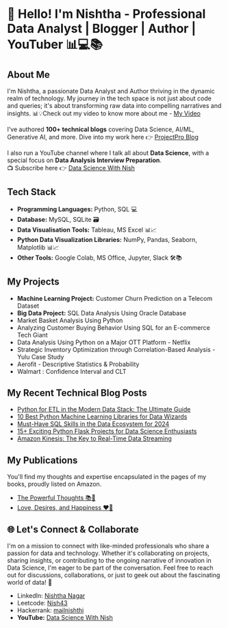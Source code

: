 # 👋 Hello! I'm Nishtha - Professional Data Analyst | Blogger | Author | YouTuber 📊💻📚

## About Me
I'm Nishtha, a passionate Data Analyst and Author thriving in the dynamic realm of technology. My journey in the tech space is not just about code and queries; it's about transforming raw data into compelling narratives and insights. 📊💡Check out my video to know more about me - [My Video](https://drive.google.com/file/d/1y0xaaCan1O5EpXnJE1Vp6hPTxPJ7uZ2y/view?usp=sharing) 

I’ve authored **100+ technical blogs** covering Data Science, AI/ML, Generative AI, and more. Dive into my work here 👉 [ProjectPro Blog](https://www.projectpro.io/blog/author/nishtha)

I also run a YouTube channel where I talk all about **Data Science**, with a special focus on **Data Analysis Interview Preparation**.  
📺 Subscribe here 👉 [Data Science With Nish](https://www.youtube.com/@datasciencewithnish) 

## Tech Stack 
- **Programming Languages:** Python, SQL 💻
- **Database:** MySQL, SQLite 🗃️
- **Data Visualisation Tools:** Tableau, MS Excel 📊📈
- **Python Data Visualization Libraries:** NumPy, Pandas, Seaborn, Matplotlib 📊📈
- **Other Tools:** Google Colab, MS Office, Jupyter, Slack 🛠️📚

## My Projects
- **Machine Learning Project:** Customer Churn Prediction on a Telecom Dataset
- **Big Data Project:** SQL Data Analysis Using Oracle Database
- Market Basket Analysis Using Python 
- Analyzing Customer Buying Behavior Using SQL for an E-commerce Tech Giant
- Data Analysis Using Python on a Major OTT Platform - Netflix
- Strategic Inventory Optimization through Correlation-Based Analysis - Yulu Case Study
- Aerofit - Descriptive Statistics & Probability
- Walmart : Confidence Interval and CLT

## My Recent Technical Blog Posts 
- [Python for ETL in the Modern Data Stack: The Ultimate Guide](https://www.projectpro.io/article/python-etl/942)
- [10 Best Python Machine Learning Libraries for Data Wizards](https://www.projectpro.io/article/python-machine-learning-libraries/934)
- [Must-Have SQL Skills in the Data Ecosystem for 2024](https://www.projectpro.io/article/sql-skills/928)
- [15+ Exciting Python Flask Projects for Data Science Enthusiasts](https://www.projectpro.io/article/python-flask-projects/852)
- [Amazon Kinesis: The Key to Real-Time Data Streaming](https://www.projectpro.io/article/amazon-kinesis/818)

## My Publications 
You'll find my thoughts and expertise encapsulated in the pages of my books, proudly listed on Amazon. 
- [The Powerful Thoughts 📚💭](https://www.amazon.in/Powerful-Thoughts-Nishtha-Nagar/dp/1637148585)
- [Love, Desires, and Happiness ❤️🌟](https://www.amazon.in/LOVE-DESIRES-HAPPINESS-Nishtha-Nagar/dp/1636065600)

## 🌐 Let's Connect & Collaborate
I'm on a mission to connect with like-minded professionals who share a passion for data and technology. Whether it's collaborating on projects, sharing insights, or contributing to the ongoing narrative of innovation in Data Science, I'm eager to be part of the conversation. Feel free to reach out for discussions, collaborations, or just to geek out about the fascinating world of data! 🚀
- LinkedIn: [Nishtha Nagar](https://www.linkedin.com/in/nishtha-nagar-228220262/)
- Leetcode: [Nish43](https://leetcode.com/Nish43/)
- Hackerrank: [mailnishthi](https://www.hackerrank.com/profile/mailnishthi)
- **YouTube:** [Data Science With Nish](https://www.youtube.com/@datasciencewithnish)  
